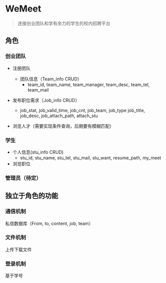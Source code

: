 # WeMeet

> 连接创业团队和学有余力的学生的校内招聘平台

## 角色
### 创业团队
- 注册团队
  - 团队信息（Team_info CRUD）
    - team_id, team_name, team_manager, team_desc, team_tel, team_mail
- 发布职位需求（Job_info CRUD）
  - job_stat, job_valid_time, job_cnt, job_team, job_type
    job_title, job_desc, job_attach_path, attach_stu

- 浏览人才（需要实现条件查询，后期要有模糊匹配）

### 学生
 - 个人信息(stu_info CRUD)
   - stu_id, stu_name, stu_tel, stu_mail, stu_want, resume_path, my_meet
 - 浏览职位

### 管理员（待定）

## 独立于角色的功能
### 通信机制
私信数据库（From, to, content, job, team）
### 文件机制
上传下载文件
### 登录机制
基于学号


